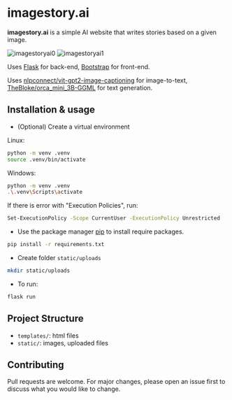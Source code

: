 # imagestory.ai

**imagestory.ai** is a simple AI website that writes stories based on a given image.

![imagestoryai0](https://github.com/gnud-gnaoh/imagestory.ai/assets/104649178/f84ff703-ac4a-4a72-a3f8-116db99c6cd5)
![imagestoryai1](https://github.com/gnud-gnaoh/imagestory.ai/assets/104649178/0c5aa444-a7b6-4a8d-ab3f-52f3e1369576)

Uses [Flask](https://flask.palletsprojects.com/en/2.3.x/) for back-end, [Bootstrap](https://getbootstrap.com/docs/5.3/getting-started/introduction/) for front-end.

Uses [nlpconnect/vit-gpt2-image-captioning](https://huggingface.co/nlpconnect/vit-gpt2-image-captioning) for image-to-text, [TheBloke/orca_mini_3B-GGML](https://huggingface.co/TheBloke/orca_mini_3B-GGML) for text generation.

## Installation & usage

- (Optional) Create a virtual environment

Linux:
```bash
python -m venv .venv
source .venv/bin/activate
```
    
Windows:
```bash
python -m venv .venv
.\.venv\Scripts\activate
```

If there is error with "Execution Policies", run:
```bash
Set-ExecutionPolicy -Scope CurrentUser -ExecutionPolicy Unrestricted
```

- Use the package manager [pip](https://pip.pypa.io/en/stable/) to install require packages.
```bash
pip install -r requirements.txt
```

- Create folder `static/uploads`
```bash
mkdir static/uploads
```

- To run:
```bash
flask run 
```

## Project Structure

- `templates/`: html files
- `static/`: images, uploaded files

## Contributing

Pull requests are welcome. For major changes, please open an issue first
to discuss what you would like to change.
